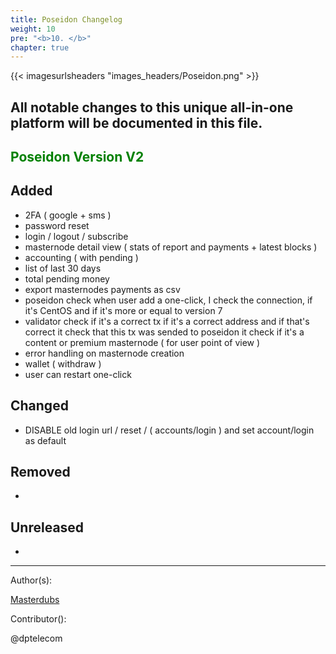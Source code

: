 ```yaml
---
title: Poseidon Changelog
weight: 10
pre: "<b>10. </b>"
chapter: true
---
```


{{< imagesurlsheaders "images_headers/Poseidon.png"  >}}



## All notable changes to this unique all-in-one platform will be documented in this file.



##  <span style="color:green">Poseidon Version V2</span>



## Added  

- 2FA ( google + sms )  
- password reset  
- login / logout / subscribe  
- masternode detail view ( stats of report and payments + latest blocks )  
- accounting ( with pending )  
- list of last 30 days  
- total pending money  
- export masternodes payments as csv  
- poseidon check when user add a one-click, I check the connection, if it's CentOS and if it's more or equal to version 7  
- validator check if it's a correct tx if it's a correct address and if that's correct it check that this tx was sended to poseidon it check if it's a content or premium masternode ( for user point of view )  
- error handling on masternode creation  
- wallet ( withdraw )  
- user can restart one-click  


## Changed  


- DISABLE old login url / reset / ( accounts/login ) and set account/login as default  


## Removed  
-

## Unreleased  
-



---
Author(s):  


[Masterdubs](https://git.pirl.io/masterdubs)


Contributor():  


@dptelecom
